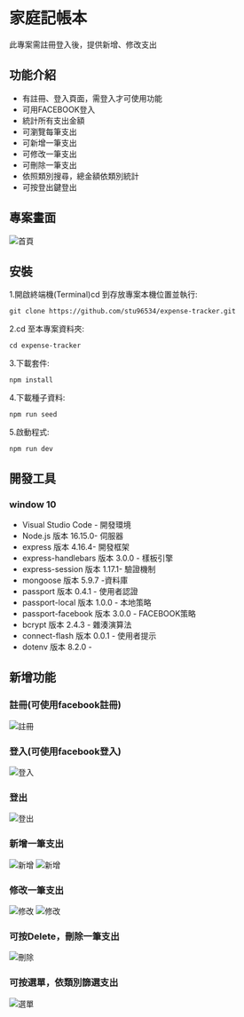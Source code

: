 # 家庭記帳本
此專案需註冊登入後，提供新增、修改支出

## 功能介紹
 - 有註冊、登入頁面，需登入才可使用功能
 - 可用FACEBOOK登入
 - 統計所有支出金額
 - 可瀏覽每筆支出
 - 可新增一筆支出
 - 可修改一筆支出
 - 可刪除一筆支出
 - 依照類別搜尋，總金額依類別統計
 - 可按登出鍵登出

## 專案畫面

![首頁](https://github.com/stu96534/restaurant_list/blob/main/public/首頁.png)

## 安裝
1.開啟終端機(Terminal)cd 到存放專案本機位置並執行:

```
git clone https://github.com/stu96534/expense-tracker.git
```

2.cd 至本專案資料夾:

```
cd expense-tracker
```

3.下載套件:

```
npm install
```

4.下載種子資料:

```
npm run seed
```

5.啟動程式:

```
npm run dev
```
## 開發工具
### window 10
 - Visual Studio Code - 開發環境
 - Node.js 版本 16.15.0- 伺服器
 - express 版本 4.16.4- 開發框架
 - express-handlebars 版本 3.0.0 - 樣板引擎
 - express-session 版本 1.17.1- 驗證機制
 - mongoose 版本 5.9.7 -資料庫
 - passport 版本 0.4.1 - 使用者認證
 - passport-local 版本 1.0.0 - 本地策略
 - passport-facebook 版本 3.0.0 - FACEBOOK策略
 - bcrypt 版本 2.4.3 - 雜湊演算法
 - connect-flash 版本 0.0.1 - 使用者提示
 - dotenv 版本 8.2.0 - 
 
 ## 新增功能
 ### 註冊(可使用facebook註冊)
 ![註冊](https://github.com/stu96534/restaurant_list/blob/main/public/註冊.png)
 ### 登入(可使用facebook登入)
 ![登入](https://github.com/stu96534/restaurant_list/blob/main/public/登入.png)
 ### 登出
 ![登出](https://github.com/stu96534/restaurant_list/blob/main/public/登出.png)
 ### 新增一筆支出
 ![新增](https://github.com/stu96534/restaurant_list/blob/main/public/新增.png)
 ![新增](https://github.com/stu96534/restaurant_list/blob/main/public/新增2.png)
 ### 修改一筆支出
 ![修改](https://github.com/stu96534/restaurant_list/blob/main/public/修改.png)
 ![修改](https://github.com/stu96534/restaurant_list/blob/main/public/修改2.png)
 ### 可按Delete，刪除一筆支出
 ![刪除](https://github.com/stu96534/restaurant_list/blob/main/public/刪除.png)
 ### 可按選單，依類別篩選支出
 ![選單](https://github.com/stu96534/restaurant_list/blob/main/public/排序.png)

